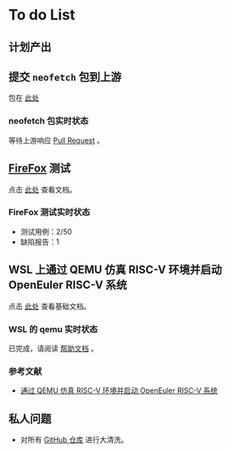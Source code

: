 # To do List

## 计划产出

## 提交 `neofetch` 包到上游

包在 [此处](https://gitee.com/xiongjiahui/neofetch)

### neofetch 包实时状态

等待上游响应 [Pull Request](https://gitee.com/src-openeuler/neofetch/pulls/1) 。

## [FireFox](https://support.mozilla.org) 测试

点击 [此处](https://github.com/YunxiangLuo/testing/blob/main/Firefox/README.md) 查看文档。

### FireFox 测试实时状态

- 测试用例：2/50
- 缺陷报告：1

## WSL 上通过 QEMU 仿真 RISC-V 环境并启动 OpenEuler RISC-V 系统

点击 [此处](https://github.com/YunxiangLuo/testing/blob/main/Firefox/README.md) 查看基础文档。

### WSL 的 qemu 实时状态

已完成，请阅读 [帮助文档](https://github.com/ArielHeleneto/Work-PLCT/tree/master/qemuOnWSL) 。

### 参考文献

- [通过 QEMU 仿真 RISC-V 环境并启动 OpenEuler RISC-V 系统](https://github.com/openeuler-mirror/RISC-V/blob/master/doc/tutorials/vm-qemu-oErv.md)

## 私人问题

- 对所有 [GitHub 仓库](https://github.com/ArielHeleneto?tab=repositories) 进行大清洗。
